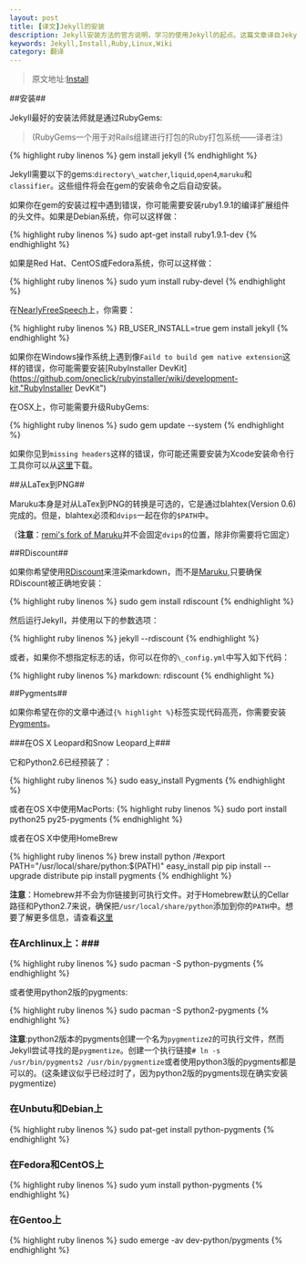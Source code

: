 ```yaml
---
layout: post
title: [译文]Jekyll的安装
description: Jekyll安装方法的官方说明，学习的使用Jekyll的起点。这篇文章译自Jekyll的官方Wiki，希望能对不熟悉英文的朋友们有所帮助。
keywords: Jekyll,Install,Ruby,Linux,Wiki
category: 翻译
---
```


> 原文地址:[Install](https://github.com/mojombo/jekyll/wiki/Install,"Install")

##安装##

Jekyll最好的安装法师就是通过RubyGems:

> (RubyGems一个用于对Rails组建进行打包的Ruby打包系统——译者注)

{% highlight ruby linenos %}
gem install jekyll
{% endhighlight %}

Jekyll需要以下的gems:`directory\_watcher`,`liquid`,`open4`,`maruku`和`classifier`。这些组件将会在gem的安装命令之后自动安装。

如果你在gem的安装过程中遇到错误，你可能需要安装ruby1.9.1的编译扩展组件的头文件。如果是Debian系统，你可以这样做：

{% highlight ruby linenos %}
sudo apt-get install ruby1.9.1-dev
{% endhighlight %}

如果是Red Hat、CentOS或Fedora系统，你可以这样做：

{% highlight ruby linenos %}
sudo yum install ruby-devel
{% endhighlight %}

在[NearlyFreeSpeech](http:nearlyfreespeech.net,"NearlyFreeSpeech")上，你需要：

{% highlight ruby linenos %}
RB\_USER\_INSTALL=true gem install jekyll
{% endhighlight %}

如果你在Windows操作系统上遇到像`Faild to build gem native extension`这样的错误，你可能需要安装[RubyInstaller DevKit](https://github.com/oneclick/rubyinstaller/wiki/development-kit,"RubyInstaller DevKit")

在OSX上，你可能需要升级RubyGems:

{% highlight ruby linenos %}
sudo gem update --system 
{% endhighlight %}

如果你见到`missing headers`这样的错误，你可能还需要安装为Xcode安装命令行工具你可以从[这里](https://developer.apple.com/downloads/index.action)下载。


##从LaTex到PNG##

Maruku本身是对从LaTex到PNG的转换是可选的，它是通过blahtex(Version 0.6)完成的。但是，blahtex必须和`dvips`一起在你的`$PATH`中。

（**注意**：[remi's fork of Maruku](http://github.com/remi/maruku/tree/master)并不会固定`dvips`的位置，除非你需要将它固定）

##RDiscount##

如果你希望使用[RDiscount](http://github.com/rtomayko/rdiscount/tree/master)来渲染markdown，而不是[Maruku](http://maruku.rubyforge.org/),只要确保RDiscount被正确地安装：

{% highlight ruby linenos %}
sudo gem install rdiscount
{%  endhighlight %}

然后运行Jekyll，并使用以下的参数选项：

{% highlight ruby linenos %}
jekyll --rdiscount
{%  endhighlight %}

或者，如果你不想指定标志的话，你可以在你的`\_config.yml`中写入如下代码：

{% highlight ruby linenos %}
markdown: rdiscount
{%  endhighlight %}


##Pygments##

如果你希望在你的文章中通过`{% highlight %}`标签实现代码高亮，你需要安装[Pygments](http://pygments.org/)。

###在OS X Leopard和Snow Leopard上###

它和Python2.6已经预装了：

{% highlight ruby linenos %}
sudo easy\_install Pygments
{% endhighlight %}

或者在OS X中使用MacPorts:
{% highlight ruby linenos %}
sudo port install python25 py25-pygments
{% endhighlight %}

或者在OS X中使用HomeBrew

{% highlight ruby linenos %}
brew install python
/#export PATH="/usr/local/share/python:$(PATH)"
easy\_install pip
pip install --upgrade distribute
pip install pygments
{% endhighlight %}

**注意**：Homebrew并不会为你链接到可执行文件。对于Homebrew默认的Cellar路径和Python2.7来说，确保把`/usr/local/share/python`添加到你的`PATH`中。想要了解更多信息，请查看[这里](https://github.com/mxcl/homebrew/wiki/Homebrew-and-Python)

### 在Archlinux上：###

{% highlight ruby linenos %}
sudo pacman -S python-pygments
{% endhighlight %}

或者使用python2版的pygments:

{% highlight ruby linenos %}
sudo pacman -S python2-pygments
{% endhighlight %}

**注意**:python2版本的pygments创建一个名为`pygmentize2`的可执行文件，然而Jekyll尝试寻找的是`pygmentize`。创建一个执行链接`# ln -s /usr/bin/pygments2 /usr/bin/pygmentize`或者使用python3版的pygments都是可以的。(这条建议似乎已经过时了，因为python2版的pygments现在确实安装pygmentize)

### 在Unbutu和Debian上 ###

{% highlight ruby linenos %}
sudo pat-get install python-pygments
{% endhighlight %}

### 在Fedora和CentOS上 ###

{% highlight ruby linenos %}
sudo yum install python-pygments
{% endhighlight %}

### 在Gentoo上 ###

{% highlight ruby linenos %}
sudo emerge -av dev-python/pygments
{% endhighlight %}


